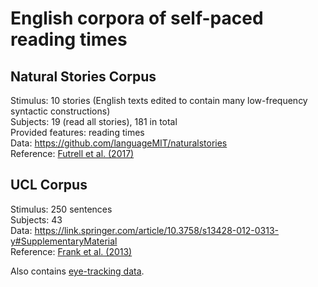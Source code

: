 # English corpora of self-paced reading times

## Natural Stories Corpus

Stimulus: 10 stories (English texts edited to contain many low-frequency syntactic constructions)  
Subjects: 19 (read all stories), 181 in total  
Provided features: reading times  
Data: https://github.com/languageMIT/naturalstories  
Reference: [Futrell et al. (2017)](https://arxiv.org/abs/1708.05763)  

## UCL Corpus

Stimulus: 250 sentences  
Subjects: 43  
Data: https://link.springer.com/article/10.3758/s13428-012-0313-y#SupplementaryMaterial  
Reference: [Frank et al. (2013)](https://link.springer.com/article/10.3758/s13428-012-0313-y)

Also contains [eye-tracking data](https://github.com/norahollenstein/cognitiveNLP-dataCollection/blob/master/eye-tracking/english/README.md#ucl-corpus).

